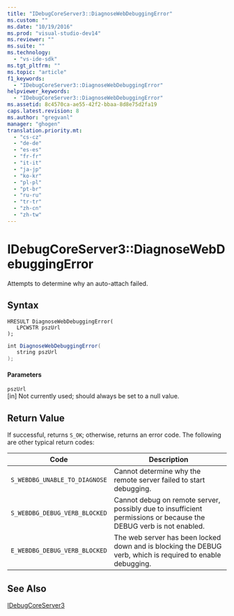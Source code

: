 ```yaml
---
title: "IDebugCoreServer3::DiagnoseWebDebuggingError"
ms.custom: ""
ms.date: "10/19/2016"
ms.prod: "visual-studio-dev14"
ms.reviewer: ""
ms.suite: ""
ms.technology: 
  - "vs-ide-sdk"
ms.tgt_pltfrm: ""
ms.topic: "article"
f1_keywords: 
  - "IDebugCoreServer3::DiagnoseWebDebuggingError"
helpviewer_keywords: 
  - "IDebugCoreServer3::DiagnoseWebDebuggingError"
ms.assetid: 8c4570ca-ae55-42f2-bbaa-8d8e75d2fa19
caps.latest.revision: 8
ms.author: "gregvanl"
manager: "ghogen"
translation.priority.mt: 
  - "cs-cz"
  - "de-de"
  - "es-es"
  - "fr-fr"
  - "it-it"
  - "ja-jp"
  - "ko-kr"
  - "pl-pl"
  - "pt-br"
  - "ru-ru"
  - "tr-tr"
  - "zh-cn"
  - "zh-tw"
---
```

# IDebugCoreServer3::DiagnoseWebDebuggingError
Attempts to determine why an auto-attach failed.  
  
## Syntax  
  
```cpp#  
HRESULT DiagnoseWebDebuggingError(  
   LPCWSTR pszUrl  
);  
```  
  
```c#  
int DiagnoseWebDebuggingError(  
   string pszUrl  
);  
```  
  
#### Parameters  
 `pszUrl`  
 [in] Not currently used; should always be set to a null value.  
  
## Return Value  
 If successful, returns `S_OK`; otherwise, returns an error code. The following are other typical return codes:  
  
|Code|Description|  
|----------|-----------------|  
|`S_WEBDBG_UNABLE_TO_DIAGNOSE`|Cannot determine why the remote server failed to start debugging.|  
|`S_WEBDBG_DEBUG_VERB_BLOCKED`|Cannot debug on remote server, possibly due to insufficient permissions or because the DEBUG verb is not enabled.|  
|`E_WEBDBG_DEBUG_VERB_BLOCKED`|The web server has been locked down and is blocking the DEBUG verb, which is required to enable debugging.|  
  
## See Also  
 [IDebugCoreServer3](../../../extensibility/debugger/reference/idebugcoreserver3.md)
